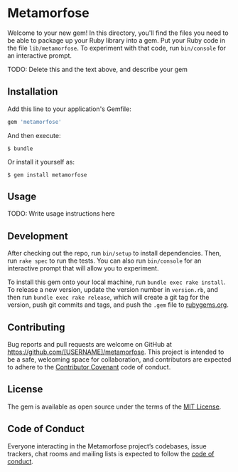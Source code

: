 # Metamorfose

Welcome to your new gem! In this directory, you'll find the files you need to be able to package up your Ruby library into a gem. Put your Ruby code in the file `lib/metamorfose`. To experiment with that code, run `bin/console` for an interactive prompt.

TODO: Delete this and the text above, and describe your gem

## Installation

Add this line to your application's Gemfile:

```ruby
gem 'metamorfose'
```

And then execute:

    $ bundle

Or install it yourself as:

    $ gem install metamorfose

## Usage

TODO: Write usage instructions here

## Development

After checking out the repo, run `bin/setup` to install dependencies. Then, run `rake spec` to run the tests. You can also run `bin/console` for an interactive prompt that will allow you to experiment.

To install this gem onto your local machine, run `bundle exec rake install`. To release a new version, update the version number in `version.rb`, and then run `bundle exec rake release`, which will create a git tag for the version, push git commits and tags, and push the `.gem` file to [rubygems.org](https://rubygems.org).

## Contributing

Bug reports and pull requests are welcome on GitHub at https://github.com/[USERNAME]/metamorfose. This project is intended to be a safe, welcoming space for collaboration, and contributors are expected to adhere to the [Contributor Covenant](http://contributor-covenant.org) code of conduct.

## License

The gem is available as open source under the terms of the [MIT License](https://opensource.org/licenses/MIT).

## Code of Conduct

Everyone interacting in the Metamorfose project’s codebases, issue trackers, chat rooms and mailing lists is expected to follow the [code of conduct](https://github.com/[USERNAME]/metamorfose/blob/master/CODE_OF_CONDUCT.md).

